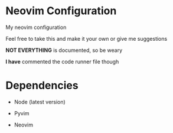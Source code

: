 # Neovim Configuration

My neovim configuration

Feel free to take this and make it your own or give me suggestions

**NOT EVERYTHING** is documented, so be weary

**I have** commented the code runner file though

# Dependencies

- Node (latest version)

- Pyvim

- Neovim
